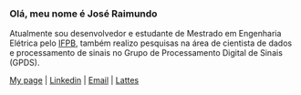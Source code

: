 ### Olá, meu nome é José Raimundo

Atualmente sou desenvolvedor e estudante de Mestrado em Engenharia Elétrica pelo [IFPB](https://www.ifpb.edu.br/), também realizo pesquisas na área de cientista de dados e processamento de sinais no Grupo de Processamento Digital de Sinais (GPDS).

[My page](https://joseraimundo.github.io/) | [Linkedin](https://www.linkedin.com/in/joseraimundob/) | [Email](jsraimundob@gmail.com) | [Lattes](http://lattes.cnpq.br/1119257001769205)

